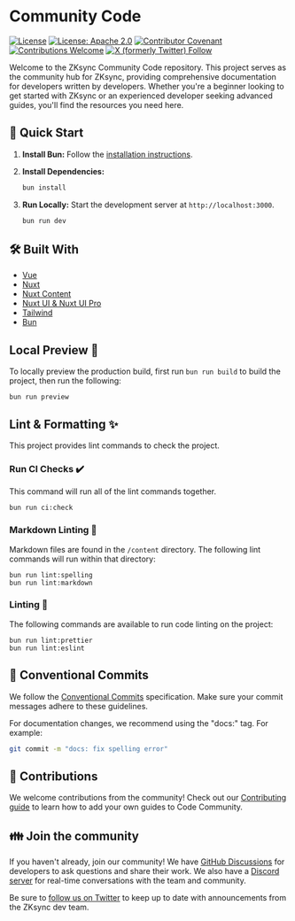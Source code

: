 # Community Code

[![License](https://img.shields.io/badge/license-MIT-blue)](LICENSE-MIT)
[![License: Apache 2.0](https://img.shields.io/badge/license-Apache%202.0-orange)](LICENSE-APACHE)
[![Contributor Covenant](https://img.shields.io/badge/Contributor%20Covenant-2.1-4baaaa.svg)](https://www.contributor-covenant.org/)
[![Contributions Welcome](https://img.shields.io/badge/contributions-welcome-orange)](CONTRIBUTING.md)
[![X (formerly Twitter) Follow](https://badgen.net/badge/twitter/@zksyncDevs/1DA1F2?icon&label)](https://x.com/zksyncDevs)

Welcome to the ZKsync Community Code repository. This project serves as the community hub for ZKsync, providing comprehensive
documentation for developers written by developers.
Whether you're a beginner looking to get started with ZKsync or an experienced developer
seeking advanced guides, you'll find the resources you need here.

## 🚀 Quick Start

1. **Install Bun:** Follow the [installation instructions](https://bun.sh/docs/installation).
2. **Install Dependencies:**

   ```sh
   bun install
   ```

3. **Run Locally:** Start the development server at `http://localhost:3000`.

   ```sh
   bun run dev
   ```

## 🛠️ Built With

- [Vue](https://vuejs.org/)
- [Nuxt](https://nuxt.com/)
- [Nuxt Content](https://content.nuxt.com/)
- [Nuxt UI & Nuxt UI Pro](https://ui.nuxt.com/)
- [Tailwind](https://tailwindcss.com/)
- [Bun](https://bun.sh/)

## Local Preview 👀

To locally preview the production build, first run `bun run build` to build the project, then run the following:

```shell
bun run preview
```

## Lint & Formatting ✨

This project provides lint commands to check the project.

### Run CI Checks ✔️

This command will run all of the lint commands together.

```shell
bun run ci:check
```

### Markdown Linting 📝

Markdown files are found in the `/content` directory. The following lint commands will run within that directory:

```shell
bun run lint:spelling
bun run lint:markdown
```

### Linting 🧹

The following commands are available to run code linting on the project:

```shell
bun run lint:prettier
bun run lint:eslint
```

## 📜 Conventional Commits

We follow the [Conventional Commits](https://www.conventionalcommits.org/en/v1.0.0/#summary) specification.
Make sure your commit messages adhere to these guidelines.

For documentation changes, we recommend using the "docs:" tag. For example:

```sh
git commit -m "docs: fix spelling error"
```

## 🤝 Contributions

We welcome contributions from the community!
Check out our [Contributing guide](CONTRIBUTING.md) to learn how to add your own guides to Code Community.

## 👪 Join the community

If you haven't already, join our community!
We have [GitHub Discussions](https://github.com/ZKsync-Community-Hub/zksync-developers/discussions)
for developers to ask questions and share their work.
We also have a [Discord server](https://join.zksync.dev/) for real-time conversations with the team and community.

Be sure to [follow us on Twitter](https://x.com/ZKsyncDevs) to keep up to date with announcements from the ZKsync dev team.
